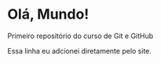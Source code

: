 # Olá, Mundo!
 Primeiro repositório do curso de Git e GitHub

 Essa linha eu adcionei diretamente pelo site.

